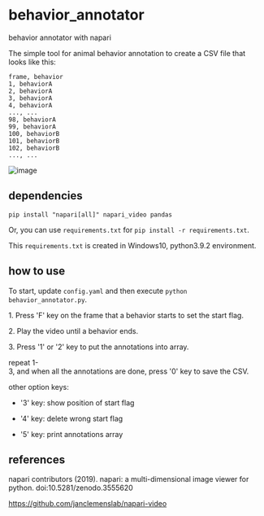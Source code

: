 # behavior_annotator
behavior annotator with napari

The simple tool for animal behavior annotation to create a CSV file that looks like this:

```
frame, behavior
1, behaviorA
2, behaviorA
3, behaviorA
4, behaviorA
..., ...
98, behaviorA
99, behaviorA
100, behaviorB
101, behaviorB
102, behaviorB
..., ...
```

![image](https://user-images.githubusercontent.com/65654614/111159552-8ffdb400-85dc-11eb-8f0b-db130fcf6125.png)


## dependencies

`pip install "napari[all]" napari_video pandas`

Or, you can use `requirements.txt` for `pip install -r requirements.txt`.

This `requirements.txt` is created in Windows10, python3.9.2 environment.

## how to use

To start, update `config.yaml` and then execute `python behavior_annotator.py`.

1. Press 'F' key on the frame that a behavior starts to set the start flag.

2. Play the video until a behavior ends.

3. Press '1' or '2' key to put the annotations into array.

repeat 1-3, and when all the annotations are done, press '0' key to save the CSV.

other option keys:

- '3' key: show position of start flag

- '4' key: delete wrong start flag

- '5' key: print annotations array

## references
napari contributors (2019). napari: a multi-dimensional image viewer for python. doi:10.5281/zenodo.3555620

https://github.com/janclemenslab/napari-video
